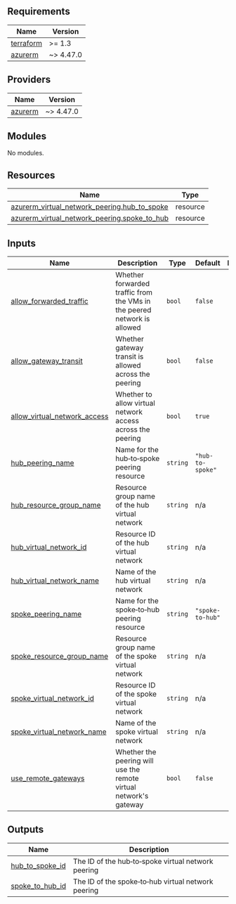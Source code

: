 <!-- BEGIN_TF_DOCS -->
## Requirements

| Name | Version |
|------|---------|
| <a name="requirement_terraform"></a> [terraform](#requirement\_terraform) | >= 1.3 |
| <a name="requirement_azurerm"></a> [azurerm](#requirement\_azurerm) | ~> 4.47.0 |

## Providers

| Name | Version |
|------|---------|
| <a name="provider_azurerm"></a> [azurerm](#provider\_azurerm) | ~> 4.47.0 |

## Modules

No modules.

## Resources

| Name | Type |
|------|------|
| [azurerm_virtual_network_peering.hub_to_spoke](https://registry.terraform.io/providers/hashicorp/azurerm/latest/docs/resources/virtual_network_peering) | resource |
| [azurerm_virtual_network_peering.spoke_to_hub](https://registry.terraform.io/providers/hashicorp/azurerm/latest/docs/resources/virtual_network_peering) | resource |

## Inputs

| Name | Description | Type | Default | Required |
|------|-------------|------|---------|:--------:|
| <a name="input_allow_forwarded_traffic"></a> [allow\_forwarded\_traffic](#input\_allow\_forwarded\_traffic) | Whether forwarded traffic from the VMs in the peered network is allowed | `bool` | `false` | no |
| <a name="input_allow_gateway_transit"></a> [allow\_gateway\_transit](#input\_allow\_gateway\_transit) | Whether gateway transit is allowed across the peering | `bool` | `false` | no |
| <a name="input_allow_virtual_network_access"></a> [allow\_virtual\_network\_access](#input\_allow\_virtual\_network\_access) | Whether to allow virtual network access across the peering | `bool` | `true` | no |
| <a name="input_hub_peering_name"></a> [hub\_peering\_name](#input\_hub\_peering\_name) | Name for the hub‑to‑spoke peering resource | `string` | `"hub-to-spoke"` | no |
| <a name="input_hub_resource_group_name"></a> [hub\_resource\_group\_name](#input\_hub\_resource\_group\_name) | Resource group name of the hub virtual network | `string` | n/a | yes |
| <a name="input_hub_virtual_network_id"></a> [hub\_virtual\_network\_id](#input\_hub\_virtual\_network\_id) | Resource ID of the hub virtual network | `string` | n/a | yes |
| <a name="input_hub_virtual_network_name"></a> [hub\_virtual\_network\_name](#input\_hub\_virtual\_network\_name) | Name of the hub virtual network | `string` | n/a | yes |
| <a name="input_spoke_peering_name"></a> [spoke\_peering\_name](#input\_spoke\_peering\_name) | Name for the spoke‑to‑hub peering resource | `string` | `"spoke-to-hub"` | no |
| <a name="input_spoke_resource_group_name"></a> [spoke\_resource\_group\_name](#input\_spoke\_resource\_group\_name) | Resource group name of the spoke virtual network | `string` | n/a | yes |
| <a name="input_spoke_virtual_network_id"></a> [spoke\_virtual\_network\_id](#input\_spoke\_virtual\_network\_id) | Resource ID of the spoke virtual network | `string` | n/a | yes |
| <a name="input_spoke_virtual_network_name"></a> [spoke\_virtual\_network\_name](#input\_spoke\_virtual\_network\_name) | Name of the spoke virtual network | `string` | n/a | yes |
| <a name="input_use_remote_gateways"></a> [use\_remote\_gateways](#input\_use\_remote\_gateways) | Whether the peering will use the remote virtual network's gateway | `bool` | `false` | no |

## Outputs

| Name | Description |
|------|-------------|
| <a name="output_hub_to_spoke_id"></a> [hub\_to\_spoke\_id](#output\_hub\_to\_spoke\_id) | The ID of the hub‑to‑spoke virtual network peering |
| <a name="output_spoke_to_hub_id"></a> [spoke\_to\_hub\_id](#output\_spoke\_to\_hub\_id) | The ID of the spoke‑to‑hub virtual network peering |
<!-- END_TF_DOCS -->